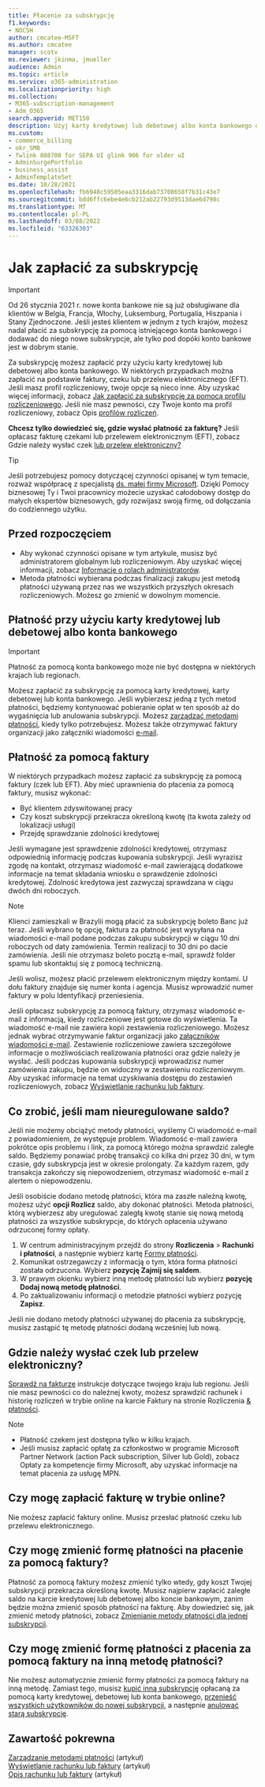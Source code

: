 ```yaml
---
title: Płacenie za subskrypcję
f1.keywords:
- NOCSH
author: cmcatee-MSFT
ms.author: cmcatee
manager: scotv
ms.reviewer: jkinma, jmueller
audience: Admin
ms.topic: article
ms.service: o365-administration
ms.localizationpriority: high
ms.collection:
- M365-subscription-management
- Adm_O365
search.appverid: MET150
description: Użyj karty kredytowej lub debetowej albo konta bankowego do płacenia za subskrypcję usługi Microsoft 365 dla firm, a w niektórych przypadkach możesz zapłacić na podstawie faktury.
ms.custom:
- commerce_billing
- okr_SMB
- fwlink 808700 for SEPA UI glink 906 for older uI
- AdminSurgePortfolio
- business_assist
- AdminTemplateSet
ms.date: 10/28/2021
ms.openlocfilehash: fb6948c59505eaa3316dab73708658f7b31c43e7
ms.sourcegitcommit: bdd6ffc6ebe4e6cb212ab22793d9513dae6d798c
ms.translationtype: MT
ms.contentlocale: pl-PL
ms.lasthandoff: 03/08/2022
ms.locfileid: "63326303"
---
```

# <a name="how-to-pay-for-your-subscription"></a>Jak zapłacić za subskrypcję

> [!IMPORTANT]
> Od 26 stycznia 2021 r. nowe konta bankowe nie są już obsługiwane dla klientów w Belgia, Francja, Włochy, Luksemburg, Portugalia, Hiszpania i Stany Zjednoczone. Jeśli jesteś klientem w jednym z tych krajów, możesz nadal płacić za subskrypcję za pomocą istniejącego konta bankowego i dodawać do niego nowe subskrypcje, ale tylko pod dopóki konto bankowe jest w dobrym stanie.

Za subskrypcję możesz zapłacić przy użyciu karty kredytowej lub debetowej albo konta bankowego. W niektórych przypadkach można zapłacić na podstawie faktury, czeku lub przelewu elektronicznego (EFT). Jeśli masz profil rozliczeniowy, twoje opcje są nieco inne. Aby uzyskać więcej informacji, zobacz [Jak zapłacić za subskrypcję za pomocą profilu rozliczeniowego](pay-for-subscription-billing-profile.md). Jeśli nie masz pewności, czy Twoje konto ma profil rozliczeniowy, zobacz Opis [profilów rozliczeń](manage-billing-profiles.md).

**Chcesz tylko dowiedzieć się, gdzie wysłać płatność za fakturę?** Jeśli opłacasz fakturę czekami lub przelewem elektronicznym (EFT), zobacz Gdzie należy wysłać czek [lub przelew elektroniczny?](#where-do-i-send-my-check-or-eft-payment)

> [!TIP]
> Jeśli potrzebujesz pomocy dotyczącej czynności opisanej w tym temacie, rozważ współpracę z specjalistą [ds. małej firmy Microsoft](https://go.microsoft.com/fwlink/?linkid=2186871). Dzięki Pomocy biznesowej Ty i Twoi pracownicy możecie uzyskać całodobowy dostęp do małych ekspertów biznesowych, gdy rozwijasz swoją firmę, od dołączania do codziennego użytku.

## <a name="before-you-begin"></a>Przed rozpoczęciem

- Aby wykonać czynności opisane w tym artykule, musisz być administratorem globalnym lub rozliczeniowym. Aby uzyskać więcej informacji, zobacz [Informacje o rolach administratorów](../../admin/add-users/about-admin-roles.md).
- Metoda płatności wybierana podczas finalizacji zakupu jest metodą płatności używaną przez nas we wszystkich przyszłych okresach rozliczeniowych. Możesz go zmienić w dowolnym momencie.

## <a name="paying-by-credit-or-debit-card-or-bank-account"></a>Płatność przy użyciu karty kredytowej lub debetowej albo konta bankowego

> [!IMPORTANT]
> Płatność za pomocą konta bankowego może nie być dostępna w niektórych krajach lub regionach.

Możesz zapłacić za subskrypcję za pomocą karty kredytowej, karty debetowej lub konta bankowego. Jeśli wybierzesz jedną z tych metod płatności, będziemy kontynuować pobieranie opłat w ten sposób aż do wygaśnięcia lub anulowania subskrypcji. Możesz [zarządzać metodami płatności](manage-payment-methods.md), kiedy tylko potrzebujesz. Możesz także otrzymywać faktury organizacji jako załączniki wiadomości [e-mail](manage-billing-notifications.md#receive-your-organizations-invoices-as-email-attachments).

## <a name="paying-by-invoice"></a>Płatność za pomocą faktury

W niektórych przypadkach możesz zapłacić za subskrypcję za pomocą faktury (czek lub EFT). Aby mieć uprawnienia do płacenia za pomocą faktury, musisz wykonać:

- Być klientem zdyswitowanej pracy
- Czy koszt subskrypcji przekracza określoną kwotę (ta kwota zależy od lokalizacji usługi)
- Przejdę sprawdzanie zdolności kredytowej

Jeśli wymagane jest sprawdzenie zdolności kredytowej, otrzymasz odpowiednią informację podczas kupowania subskrypcji. Jeśli wyrazisz zgodę na kontakt, otrzymasz wiadomość e-mail zawierającą dodatkowe informacje na temat składania wniosku o sprawdzenie zdolności kredytowej. Zdolność kredytowa jest zazwyczaj sprawdzana w ciągu dwóch dni roboczych.

> [!NOTE]
> Klienci zamieszkali w Brazylii mogą płacić za subskrypcję boleto Banc już teraz. Jeśli wybrano tę opcję, faktura za płatność jest wysyłana na wiadomości e-mail podane podczas zakupu subskrypcji w ciągu 10 dni roboczych od daty zamówienia. Termin realizacji to 30 dni po dacie zamówienia. Jeśli nie otrzymasz boleto pocztą e-mail, sprawdź folder spamu lub skontaktuj się z pomocą techniczną.
>
> Jeśli wolisz, możesz płacić przelewem elektronicznym między kontami. U dołu faktury znajduje się numer konta i agencja. Musisz wprowadzić numer faktury w polu Identyfikacji przeniesienia.

Jeśli opłacasz subskrypcję za pomocą faktury, otrzymasz wiadomość e-mail z informacją, kiedy rozliczeniowe jest gotowe do wyświetlenia. Ta wiadomość e-mail nie zawiera kopii zestawienia rozliczeniowego. Możesz jednak wybrać otrzymywanie faktur organizacji jako [załączników wiadomości e-mail](manage-billing-notifications.md#receive-your-organizations-invoices-as-email-attachments). Zestawienie rozliczeniowe zawiera szczegółowe informacje o możliwościach realizowania płatności oraz gdzie należy je wysłać. Jeśli podczas kupowania subskrypcji wprowadzisz numer zamówienia zakupu, będzie on widoczny w zestawieniu rozliczeniowym. Aby uzyskać informacje na temat uzyskiwania dostępu do zestawień rozliczeniowych, zobacz [Wyświetlanie rachunku lub faktury](view-your-bill-or-invoice.md).

## <a name="what-if-i-have-an-outstanding-balance"></a>Co zrobić, jeśli mam nieuregulowane saldo?

Jeśli nie możemy obciążyć metody płatności, wyślemy Ci wiadomość e-mail z powiadomieniem, że występuje problem. Wiadomość e-mail zawiera pokrótce opis problemu i link, za pomocą którego można sprawdzić zaległe saldo. Będziemy ponawiać próbę transakcji co kilka dni przez 30 dni, w tym czasie, gdy subskrypcja jest w okresie prolongaty. Za każdym razem, gdy transakcja zakończy się niepowodzeniem, otrzymasz wiadomość e-mail z alertem o niepowodzeniu.

Jeśli osobiście dodano metodę płatności, która ma zaszłe należną kwotę, możesz użyć **opcji Rozlicz** saldo, aby dokonać płatności. Metoda płatności, którą wybierzesz aby uregulować zaległą kwotę stanie się nową metodą płatności za wszystkie subskrypcje, do których opłacenia używano odrzuconej formy opłaty.

1. W centrum administracyjnym przejdź do strony **Rozliczenia** > **Rachunki i płatności**, a następnie wybierz kartę <a href="https://go.microsoft.com/fwlink/p/?linkid=2018806" target="_blank">Formy płatności</a>.
1. Komunikat ostrzegawczy z informacją o tym, która forma płatności została odrzucona. Wybierz **pozycję Zajmij się saldem**.
1. W prawym okienku wybierz inną metodę płatności lub wybierz **pozycję Dodaj nową metodę płatności**.
1. Po zaktualizowaniu informacji o metodzie płatności wybierz pozycję **Zapisz**.

Jeśli nie dodano metody płatności używanej do płacenia za subskrypcję, musisz zastąpić tę metodę płatności dodaną wcześniej lub nową.

## <a name="where-do-i-send-my-check-or-eft-payment"></a>Gdzie należy wysłać czek lub przelew elektroniczny?

[Sprawdź na fakturze](view-your-bill-or-invoice.md) instrukcje dotyczące twojego kraju lub regionu. Jeśli nie masz pewności co do należnej kwoty, możesz sprawdzić rachunek i historię rozliczeń w trybie online na karcie Faktury  na stronie Rozliczenia <a href="https://go.microsoft.com/fwlink/p/?linkid=2102895" target="_blank">& płatności</a>.

> [!NOTE]
> - Płatność czekem jest dostępna tylko w kilku krajach.
> - Jeśli musisz zapłacić opłatę za członkostwo w programie Microsoft Partner Network (action Pack subscription, Silver lub Gold), zobacz Opłaty za kompetencje firmy Microsoft[](/partner-center/mpn-pay-fee-silver-gold-competency?tabs=workspaces-view), aby uzyskać informacje na temat płacenia za usługę MPN.

## <a name="can-i-pay-my-invoice-online"></a>Czy mogę zapłacić fakturę w trybie online?

Nie możesz zapłacić faktury online. Musisz przesłać płatność czeku lub przelewu elektronicznego.

## <a name="can-i-change-from-my-current-payment-method-to-paying-by-invoice"></a>Czy mogę zmienić formę płatności na płacenie za pomocą faktury?

Płatność za pomocą faktury możesz zmienić tylko wtedy, gdy koszt Twojej subskrypcji przekracza określoną kwotę. Musisz najpierw zapłacić zaległe saldo na karcie kredytowej lub debetowej albo koncie bankowym, zanim będzie można zmienić sposób płatności na fakturę. Aby dowiedzieć się, jak zmienić metody płatności, zobacz [Zmienianie metody płatności dla jednej subskrypcji](manage-payment-methods.md#change-a-payment-method-for-a-single-subscription).

## <a name="can-i-change-from-paying-by-invoice-to-using-a-different-payment-method"></a>Czy mogę zmienić formę płatności z płacenia za pomocą faktury na inną metodę płatności?

Nie możesz automatycznie zmienić formy płatności za pomocą faktury na inną metodę. Zamiast tego, musisz [kupić inną subskrypcję](../try-or-buy-microsoft-365.md#buy-a-different-subscription) opłacaną za pomocą karty kredytowej, debetowej lub konta bankowego, [przenieść wszystkich użytkowników do nowej subskrypcji](../subscriptions/move-users-different-subscription.md), a następnie [anulować starą subskrypcję](../subscriptions/cancel-your-subscription.md).

## <a name="related-content"></a>Zawartość pokrewna

[Zarządzanie metodami płatności](manage-payment-methods.md) (artykuł)\
[Wyświetlanie rachunku lub faktury](view-your-bill-or-invoice.md) (artykuł)\
[Opis rachunku lub faktury](understand-your-invoice2.md) (artykuł)
